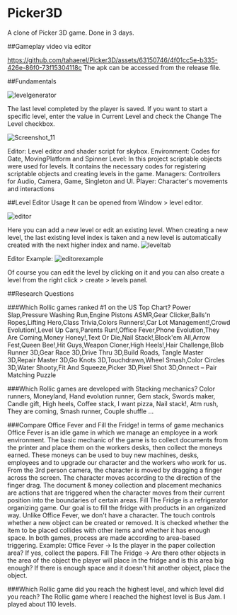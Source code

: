 # Picker3D

A clone of Picker 3D game. Done in 3 days.

##Gameplay video via editor

https://github.com/tahaerel/Picker3D/assets/63150746/4f01cc5e-b335-426e-86f0-73f15304118c
The apk can be accessed from the release file.

##Fundamentals

![levelgenerator](https://github.com/tahaerel/Picker3D/assets/63150746/0183141b-e342-4d37-9ae7-18cac2771a89)

The last level completed by the player is saved. If you want to start a specific level, enter the value in Current Level and check the Change The Level checkbox.

![Screenshot_11](https://github.com/tahaerel/Picker3D/assets/63150746/53956754-a120-427a-9796-bd169b11f2c6)

Editor: Level editor and shader script for skybox.
Environment: Codes for Gate, MovingPlatform and Spinner
Level: In this project scriptable objects were used for levels. It contains the necessary codes for registering scriptable objects and creating levels in the game.
Managers: Controllers for Audio, Camera, Game, Singleton and UI.
Player: Character's movements and interactions

##Level Editor Usage
It can be opened from Window > level editor.

![editor](https://github.com/tahaerel/Picker3D/assets/63150746/1ed83133-57a7-4f30-80b7-337b0910bb23)

Here you can add a new level or edit an existing level. When creating a new level, the last existing level index is taken and a new level is automatically created with the next higher index and name.
![leveltab](https://github.com/tahaerel/Picker3D/assets/63150746/362904a3-b97f-4c2c-b3d5-92a4a400c1d5)

Editor Example:
![editorexample](https://github.com/tahaerel/Picker3D/assets/63150746/563f5bb4-f0ec-4700-bdba-ba07a8838fd0)

Of course you can edit the level by clicking on it and you can also create a level from the right click > create > levels panel.

##Research Questions

###Which Rollic games ranked #1 on the US Top Chart?
Power Slap,Pressure Washing Run,Engine Pistons ASMR,Gear Clicker,Balls'n Ropes,Lifting Hero,Class Trivia,Colors Runners!,Car Lot Management!,Crowd Evolution!,Level Up Cars,Parents Run!,Office Fever,Phone Evolution,They Are Coming,Money Honey!,Text Or Die,Nail Stack!,Block'em All,Arrow Fest,Queen Bee!,Hit Guys,Weapon Cloner,High Heels!,Hair Challenge,Blob Runner 3D,Gear Race 3D,Drive Thru 3D,Build Roads, Tangle Master 3D,Repair Master 3D,Go Knots 3D,Touchdrawn,Wheel Smash,Color Circles 3D,Water Shooty,Fit And Squeeze,Picker 3D,Pixel Shot 3D,Onnect – Pair Matching Puzzle

###Which Rollic games are developed with Stacking mechanics?
Color runners, Moneyland, Hand evolution runner, Gem stack, Swords maker, Candle gift, High heels, Coffee stack, I want pizza, Nail stack!, Atm rush, They are coming, Smash runner, Couple shuffle ...

###Compare Office Fever and Fill the Fridge! in terms of game mechanics
Office Fever is an idle game in which we manage an employee in a work environment.  The basic mechanic of the game is to collect documents from the printer and place them on the workers desks, then collect the moneys earned. These moneys can be used to buy new machines, desks, employees and to upgrade our character and the workers who work for us.
 From the 3rd person camera, the character is moved by dragging a finger across the screen. The character moves according to the direction of the finger drag.
The document & money collection and placement mechanics are actions that are triggered when the character moves from their current position into the boundaries of certain areas.
Fill The Fridge is a refrigerator organizing game. Our goal is to fill the fridge with products in an organized way. 
Unlike Office Fever, we don't have a character. The touch controls whether a new object can be created or removed. It is checked whether the item to be placed collides with other items and whether it has enough space. 
In both games, process are made according to area-based triggering. 
Example:
Office Fever -> Is the player in the paper collection area? If yes, collect the papers.
Fill The Fridge -> Are there other objects in the area of the object the player will place in the fridge and is this area big enough? If there is enough space and it doesn't hit another object, place the object.

###Which Rollic game did you reach the highest level, and which level did you reach?
The Rollic game where I reached the highest level is Bus Jam. I played about 110 levels.
